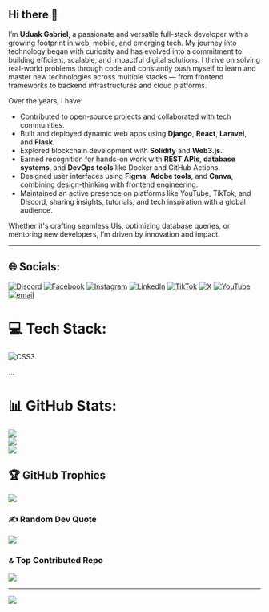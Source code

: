 <!--
## Hi there 👋
## 🌐 Socials:
[![Discord](https://img.shields.io/badge/Discord-%237289DA.svg?logo=discord&logoColor=white)](https://discord.gg/uduakgabrielakpan) [![Facebook](https://img.shields.io/badge/Facebook-%231877F2.svg?logo=Facebook&logoColor=white)](https://facebook.com/uduak.gabriel.akpan) [![Instagram](https://img.shields.io/badge/Instagram-%23E4405F.svg?logo=Instagram&logoColor=white)](https://instagram.com/akpanuduakgabriel/) [![LinkedIn](https://img.shields.io/badge/LinkedIn-%230077B5.svg?logo=linkedin&logoColor=white)](https://linkedin.com/in/uduakgabriel) [![TikTok](https://img.shields.io/badge/TikTok-%23000000.svg?logo=TikTok&logoColor=white)](https://tiktok.com/@uduakgabriel ) [![X](https://img.shields.io/badge/X-black.svg?logo=X&logoColor=white)](https://x.com/UDUAKGABRI79591) [![YouTube](https://img.shields.io/badge/YouTube-%23FF0000.svg?logo=YouTube&logoColor=white)](https://youtube.com/@uduakgabriel) [![email](https://img.shields.io/badge/Email-D14836?logo=gmail&logoColor=white)](mailto:uduakgabrielakpan@gmail.com) 

# 💻 Tech Stack:
![CSS3](https://img.shields.io/badge/css3-%231572B6.svg?style=for-the-badge&logo=css3&logoColor=white) ![C#](https://img.shields.io/badge/c%23-%23239120.svg?style=for-the-badge&logo=csharp&logoColor=white) ![Java](https://img.shields.io/badge/java-%23ED8B00.svg?style=for-the-badge&logo=openjdk&logoColor=white) ![HTML5](https://img.shields.io/badge/html5-%23E34F26.svg?style=for-the-badge&logo=html5&logoColor=white) ![JavaScript](https://img.shields.io/badge/javascript-%23323330.svg?style=for-the-badge&logo=javascript&logoColor=%23F7DF1E) ![PowerShell](https://img.shields.io/badge/PowerShell-%235391FE.svg?style=for-the-badge&logo=powershell&logoColor=white) ![Python](https://img.shields.io/badge/python-3670A0?style=for-the-badge&logo=python&logoColor=ffdd54) ![TypeScript](https://img.shields.io/badge/typescript-%23007ACC.svg?style=for-the-badge&logo=typescript&logoColor=white) ![Rust](https://img.shields.io/badge/rust-%23000000.svg?style=for-the-badge&logo=rust&logoColor=white) ![PHP](https://img.shields.io/badge/php-%23777BB4.svg?style=for-the-badge&logo=php&logoColor=white) ![Solidity](https://img.shields.io/badge/Solidity-%23363636.svg?style=for-the-badge&logo=solidity&logoColor=white) ![Windows Terminal](https://img.shields.io/badge/Windows%20Terminal-%234D4D4D.svg?style=for-the-badge&logo=windows-terminal&logoColor=white) ![Datadog](https://img.shields.io/badge/datadog-%23632CA6.svg?style=for-the-badge&logo=datadog&logoColor=white) ![Firebase](https://img.shields.io/badge/firebase-%23039BE5.svg?style=for-the-badge&logo=firebase) ![Oracle](https://img.shields.io/badge/Oracle-F80000?style=for-the-badge&logo=oracle&logoColor=white) ![AWS](https://img.shields.io/badge/AWS-%23FF9900.svg?style=for-the-badge&logo=amazon-aws&logoColor=white) ![Google Cloud](https://img.shields.io/badge/GoogleCloud-%234285F4.svg?style=for-the-badge&logo=google-cloud&logoColor=white) ![.Net](https://img.shields.io/badge/.NET-5C2D91?style=for-the-badge&logo=.net&logoColor=white) ![Django](https://img.shields.io/badge/django-%23092E20.svg?style=for-the-badge&logo=django&logoColor=white) ![DjangoREST](https://img.shields.io/badge/DJANGO-REST-ff1709?style=for-the-badge&logo=django&logoColor=white&color=ff1709&labelColor=gray) ![Context-API](https://img.shields.io/badge/Context--Api-000000?style=for-the-badge&logo=react) ![Angular](https://img.shields.io/badge/angular-%23DD0031.svg?style=for-the-badge&logo=angular&logoColor=white) ![Angular.js](https://img.shields.io/badge/angular.js-%23E23237.svg?style=for-the-badge&logo=angularjs&logoColor=white) ![JavaFX](https://img.shields.io/badge/javafx-%23FF0000.svg?style=for-the-badge&logo=javafx&logoColor=white) ![Laravel](https://img.shields.io/badge/laravel-%23FF2D20.svg?style=for-the-badge&logo=laravel&logoColor=white) ![React](https://img.shields.io/badge/react-%2320232a.svg?style=for-the-badge&logo=react&logoColor=%2361DAFB) ![SASS](https://img.shields.io/badge/SASS-hotpink.svg?style=for-the-badge&logo=SASS&logoColor=white) ![React Query](https://img.shields.io/badge/-React%20Query-FF4154?style=for-the-badge&logo=react%20query&logoColor=white) ![WordPress](https://img.shields.io/badge/WordPress-%23117AC9.svg?style=for-the-badge&logo=WordPress&logoColor=white) ![Web3.js](https://img.shields.io/badge/web3.js-F16822?style=for-the-badge&logo=web3.js&logoColor=white) ![SolidJS](https://img.shields.io/badge/SolidJS-2c4f7c?style=for-the-badge&logo=solid&logoColor=c8c9cb) ![Flask](https://img.shields.io/badge/flask-%23000.svg?style=for-the-badge&logo=flask&logoColor=white) ![Flutter](https://img.shields.io/badge/Flutter-%2302569B.svg?style=for-the-badge&logo=Flutter&logoColor=white) ![FastAPI](https://img.shields.io/badge/FastAPI-005571?style=for-the-badge&logo=fastapi) ![Express.js](https://img.shields.io/badge/express.js-%23404d59.svg?style=for-the-badge&logo=express&logoColor=%2361DAFB) ![React Native](https://img.shields.io/badge/react_native-%2320232a.svg?style=for-the-badge&logo=react&logoColor=%2361DAFB) ![Apache Airflow](https://img.shields.io/badge/Apache%20Airflow-017CEE?style=for-the-badge&logo=Apache%20Airflow&logoColor=white) ![MySQL](https://img.shields.io/badge/mysql-4479A1.svg?style=for-the-badge&logo=mysql&logoColor=white) ![MicrosoftSQLServer](https://img.shields.io/badge/Microsoft%20SQL%20Server-CC2927?style=for-the-badge&logo=microsoft%20sql%20server&logoColor=white) ![Postgres](https://img.shields.io/badge/postgres-%23316192.svg?style=for-the-badge&logo=postgresql&logoColor=white) ![Adobe](https://img.shields.io/badge/adobe-%23FF0000.svg?style=for-the-badge&logo=adobe&logoColor=white) ![Canva](https://img.shields.io/badge/Canva-%2300C4CC.svg?style=for-the-badge&logo=Canva&logoColor=white) ![Figma](https://img.shields.io/badge/figma-%23F24E1E.svg?style=for-the-badge&logo=figma&logoColor=white) ![Affinity Photo](https://img.shields.io/badge/affinityphoto-%237E4DD2.svg?style=for-the-badge&logo=affinity-photo&logoColor=white) ![Pandas](https://img.shields.io/badge/pandas-%23150458.svg?style=for-the-badge&logo=pandas&logoColor=white) ![NumPy](https://img.shields.io/badge/numpy-%23013243.svg?style=for-the-badge&logo=numpy&logoColor=white) ![Scipy](https://img.shields.io/badge/SciPy-%230C55A5.svg?style=for-the-badge&logo=scipy&logoColor=%white) ![GitHub](https://img.shields.io/badge/github-%23121011.svg?style=for-the-badge&logo=github&logoColor=white) ![GitLab](https://img.shields.io/badge/gitlab-%23181717.svg?style=for-the-badge&logo=gitlab&logoColor=white) ![GitHub Actions](https://img.shields.io/badge/github%20actions-%232671E5.svg?style=for-the-badge&logo=githubactions&logoColor=white) ![Prettier](https://img.shields.io/badge/prettier-%23F7B93E.svg?style=for-the-badge&logo=prettier&logoColor=black) ![OpenSea](https://img.shields.io/badge/OpenSea-%232081E2.svg?style=for-the-badge&logo=opensea&logoColor=white) ![Docker](https://img.shields.io/badge/docker-%230db7ed.svg?style=for-the-badge&logo=docker&logoColor=white) ![Trello](https://img.shields.io/badge/Trello-%23026AA7.svg?style=for-the-badge&logo=Trello&logoColor=white) ![Portfolio](https://img.shields.io/badge/Portfolio-%23000000.svg?style=for-the-badge&logo=firefox&logoColor=#FF7139) ![Notion](https://img.shields.io/badge/Notion-%23000000.svg?style=for-the-badge&logo=notion&logoColor=white) ![Raspberry Pi](https://img.shields.io/badge/-Raspberry_Pi-C51A4A?style=for-the-badge&logo=Raspberry-Pi) ![Arduino](https://img.shields.io/badge/-Arduino-00979D?style=for-the-badge&logo=Arduino&logoColor=white)
# 📊 GitHub Stats:
![](https://github-readme-stats.vercel.app/api?username=uduakgabriel-netizen&theme=github_dark&hide_border=false&include_all_commits=false&count_private=false)<br/>
![](https://nirzak-streak-stats.vercel.app/?user=uduakgabriel-netizen&theme=github_dark&hide_border=false)<br/>
![](https://github-readme-stats.vercel.app/api/top-langs/?username=uduakgabriel-netizen&theme=github_dark&hide_border=false&include_all_commits=false&count_private=false&layout=compact)

## 🏆 GitHub Trophies
![](https://github-profile-trophy.vercel.app/?username=uduakgabriel-netizen&theme=radical&no-frame=false&no-bg=true&margin-w=4)

### ✍️ Random Dev Quote
![](https://quotes-github-readme.vercel.app/api?type=horizontal&theme=radical)

### 🔝 Top Contributed Repo
![](https://github-contributor-stats.vercel.app/api?username=uduakgabriel-netizen&limit=5&theme=dark&combine_all_yearly_contributions=true)

---
[![](https://visitcount.itsvg.in/api?id=uduakgabriel-netizen&icon=0&color=0)](https://visitcount.itsvg.in)

 Proudly created with GPRM ( https://gprm.itsvg.in )   -->

 
## Hi there 👋

I’m **Uduak Gabriel**, a passionate and versatile full-stack developer with a growing footprint in web, mobile, and emerging tech. My journey into technology began with curiosity and has evolved into a commitment to building efficient, scalable, and impactful digital solutions. I thrive on solving real-world problems through code and constantly push myself to learn and master new technologies across multiple stacks — from frontend frameworks to backend infrastructures and cloud platforms.

Over the years, I have:
- Contributed to open-source projects and collaborated with tech communities.
- Built and deployed dynamic web apps using **Django**, **React**, **Laravel**, and **Flask**.
- Explored blockchain development with **Solidity** and **Web3.js**.
- Earned recognition for hands-on work with **REST APIs**, **database systems**, and **DevOps tools** like Docker and GitHub Actions.
- Designed user interfaces using **Figma**, **Adobe tools**, and **Canva**, combining design-thinking with frontend engineering.
- Maintained an active presence on platforms like YouTube, TikTok, and Discord, sharing insights, tutorials, and tech inspiration with a global audience.

Whether it's crafting seamless UIs, optimizing database queries, or mentoring new developers, I’m driven by innovation and impact.

---

## 🌐 Socials:
[![Discord](https://img.shields.io/badge/Discord-%237289DA.svg?logo=discord&logoColor=white)](https://discord.gg/uduakgabrielakpan)
[![Facebook](https://img.shields.io/badge/Facebook-%231877F2.svg?logo=Facebook&logoColor=white)](https://facebook.com/uduak.gabriel.akpan)
[![Instagram](https://img.shields.io/badge/Instagram-%23E4405F.svg?logo=Instagram&logoColor=white)](https://instagram.com/akpanuduakgabriel/)
[![LinkedIn](https://img.shields.io/badge/LinkedIn-%230077B5.svg?logo=linkedin&logoColor=white)](https://linkedin.com/in/uduakgabriel)
[![TikTok](https://img.shields.io/badge/TikTok-%23000000.svg?logo=TikTok&logoColor=white)](https://tiktok.com/@uduakgabriel)
[![X](https://img.shields.io/badge/X-black.svg?logo=X&logoColor=white)](https://x.com/UDUAKGABRI79591)
[![YouTube](https://img.shields.io/badge/YouTube-%23FF0000.svg?logo=YouTube&logoColor=white)](https://youtube.com/@uduakgabriel)
[![email](https://img.shields.io/badge/Email-D14836?logo=gmail&logoColor=white)](mailto:uduakgabrielakpan@gmail.com)

# 💻 Tech Stack:
![CSS3](https://img.shields.io/badge/css3-%231572B6.svg?style=for-the-badge&logo=css3&logoColor=white)
<!-- all your tech badges remain unchanged -->
...

# 📊 GitHub Stats:
![](https://github-readme-stats.vercel.app/api?username=uduakgabriel-netizen&theme=github_dark&hide_border=false&include_all_commits=false&count_private=false)<br/>
![](https://nirzak-streak-stats.vercel.app/?user=uduakgabriel-netizen&theme=github_dark&hide_border=false)<br/>
![](https://github-readme-stats.vercel.app/api/top-langs/?username=uduakgabriel-netizen&theme=github_dark&hide_border=false&include_all_commits=false&count_private=false&layout=compact)

## 🏆 GitHub Trophies
![](https://github-profile-trophy.vercel.app/?username=uduakgabriel-netizen&theme=radical&no-frame=false&no-bg=true&margin-w=4)

### ✍️ Random Dev Quote
![](https://quotes-github-readme.vercel.app/api?type=horizontal&theme=radical)

### 🔝 Top Contributed Repo
![](https://github-contributor-stats.vercel.app/api?username=uduakgabriel-netizen&limit=5&theme=dark&combine_all_yearly_contributions=true)

---
[![](https://visitcount.itsvg.in/api?id=uduakgabriel-netizen&icon=0&color=0)](https://visitcount.itsvg.in)

<!-- Proudly created with GPRM ( https://gprm.itsvg.in ) -->
